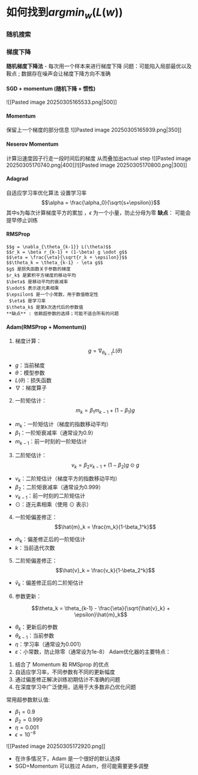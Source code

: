 # 如何找到$argmin_w(L(w))$
### 随机搜索
### 梯度下降
**随机梯度下降法** - 每次用一个样本来进行梯度下降
	问题：可能陷入局部最优以及鞍点 ; 数据存在噪声会让梯度下降方向不准确 
#### **SGD + momentum (随机下降 + 惯性)**
![[Pasted image 20250305165533.png|500]]
#### **Momentum**
保留上一个梯度的部分信息
![[Pasted image 20250305165939.png|350]]
#### **Neserov Momentum** 
计算沿速度因子行走一段时间后的梯度 从而叠加出actual step
![[Pasted image 20250305170740.png|400]]![[Pasted image 20250305170800.png|300]]
#### **Adagrad**
自适应学习率优化算法 
设置学习率 $$\alpha = \frac{\alpha_0}{\sqrt{s+\epsilon}}$$
 其中s为每次计算梯度平方的累加 ，$\epsilon$ 为一个小量，防止分母为零
 **缺点**： 可能会提早停止训练

 #### **RMSProp** 
	$$g = \nabla_{\theta_{k-1}} L(\theta)$$
	$$r_k = \beta r_{k-1} + (1-\beta) g \odot g$$
	$$\eta = \frac{\eta}{\sqrt{r_k + \epsilon}}$$
	$$\theta_k = \theta_{k-1} - \eta g$$
	$g$ 是损失函数关于参数的梯度
	$r_k$​ 是累积平方梯度的移动平均
	$\beta$ 是移动平均的衰减率
    $\odot$ 表示逐元素相乘
	$\epsilon$ 是一个小常数，用于数值稳定性
	 $\eta$ 是学习率
	$\theta_k$ 是第k次迭代后的参数值
    **缺点** : 依赖超参数的选择；可能不适合所有的问题
 #### **Adam(RMSProp + Momentum))**
 1. 梯度计算：
$$g = \nabla_{\theta_{k-1}} L(\theta)$$
- $g$：当前梯度
- $θ$：模型参数
- $L(θ)$：损失函数
- $∇$：梯度算子

2. 一阶矩估计：
$$m_k = \beta_1 m_{k-1} + (1-\beta_1)g$$

- $m_k$：一阶矩估计（梯度的指数移动平均）
- $β_1$：一阶矩衰减率（通常设为0.9）
- $m_{k-1}$：前一时刻的一阶矩估计

3. 二阶矩估计：
$$v_k = \beta_2 v_{k-1} + (1-\beta_2)g \odot g$$

- $v_k$：二阶矩估计（梯度平方的指数移动平均）
- $β_2$：二阶矩衰减率（通常设为0.999）
- $v_{k-1}$：前一时刻的二阶矩估计
- $⊙$：逐元素相乘（使用 $\odot$ 表示）

4. 一阶矩偏差修正：
$$\hat{m}_k = \frac{m_k}{1-\beta_1^k}$$
- $\hat{m}_k$：偏差修正后的一阶矩估计
- $k$：当前迭代次数

5. 二阶矩偏差修正：
$$\hat{v}_k = \frac{v_k}{1-\beta_2^k}$$
- $\hat{v}_k$：偏差修正后的二阶矩估计

6. 参数更新：

$$\theta_k = \theta_{k-1} - \frac{\eta}{\sqrt{\hat{v}_k} + \epsilon}\hat{m}_k$$
- $θ_k$：更新后的参数
- $θ_{k-1}$：当前参数
- $η$：学习率（通常设为0.001）
- $ε$：小常数，防止除零（通常设为1e-8）
Adam优化器的主要特点：
1. 结合了 Momentum 和 RMSprop 的优点
2. 自适应学习率，不同参数有不同的更新幅度
3. 通过偏差修正解决训练初期估计不准确的问题
4. 在深度学习中广泛使用，适用于大多数非凸优化问题

常用超参数默认值:

- $\beta_1 = 0.9$
- $\beta_2 = 0.999$
- $\eta = 0.001$
- $\epsilon = 10^{-8}$


![[Pasted image 20250305172920.png]]

 - 在许多情况下，Adam 是一个很好的默认选择
- SGD+Momentum 可以胜过 Adam，但可能需要更多调整